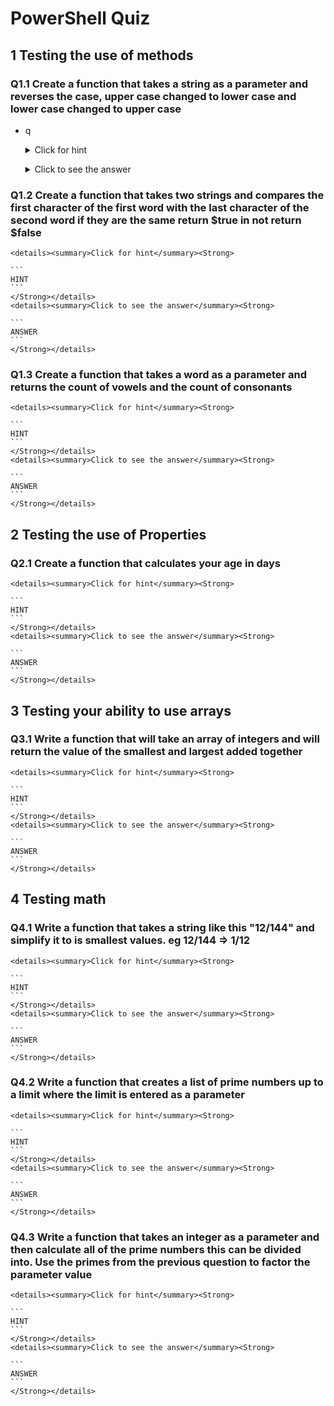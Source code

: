 <!--
    <details><summary>Click for hint</summary><Strong> 

    ``` 
    HINT
    ```
    </Strong></details> 
    <details><summary>Click to see the answer</summary><Strong> 
    
    ```
    ANSWER
    ```
    </Strong></details> 
-->

# PowerShell Quiz

## 1 Testing the use of methods

### Q1.1 Create a function that takes a string as a parameter and reverses the case, upper case changed to lower case and lower case changed to upper case

- q
    <details><summary>Click for hint</summary><Strong> 

    ``` 
    Look for methods that will be able to help ou get waht ou are looking for
    ```
    </Strong></details> 
    <details><summary>Click to see the answer</summary><Strong> 
    
    ```
    function ReverseCase {
      Param ([string]$InitialString)
      [string]$RevCaseString = ''
      0..($InitialString.length - 1) | ForEach-Object {
        if ($InitialString[$_].ToString().ToUpper() -ceq $InitialString[$_].ToString()) {$RevCaseString += $InitialString[$_].ToString().ToLower()}
        else {$RevCaseString += $InitialString[$_].ToString().ToUpper()}
      }
      return $RevCaseString
    }

    ```
    </Strong></details> 


### Q1.2 Create a function that takes two strings and compares the first character of the first word with the last character of the second word if they are the same return $true in not return $false

    <details><summary>Click for hint</summary><Strong> 

    ``` 
    HINT
    ```
    </Strong></details> 
    <details><summary>Click to see the answer</summary><Strong> 
    
    ```
    ANSWER
    ```
    </Strong></details> 
    
### Q1.3 Create a function that takes a word as a parameter and returns the count of vowels and the count of consonants

    <details><summary>Click for hint</summary><Strong> 

    ``` 
    HINT
    ```
    </Strong></details> 
    <details><summary>Click to see the answer</summary><Strong> 
    
    ```
    ANSWER
    ```
    </Strong></details> 
    
## 2 Testing the use of Properties

### Q2.1 Create a function that calculates your age in days

    <details><summary>Click for hint</summary><Strong> 

    ``` 
    HINT
    ```
    </Strong></details> 
    <details><summary>Click to see the answer</summary><Strong> 
    
    ```
    ANSWER
    ```
    </Strong></details> 


## 3 Testing your ability to use arrays

### Q3.1 Write a function that will take an array of integers and will return the value of the smallest and largest added together

    <details><summary>Click for hint</summary><Strong> 

    ``` 
    HINT
    ```
    </Strong></details> 
    <details><summary>Click to see the answer</summary><Strong> 
    
    ```
    ANSWER
    ```
    </Strong></details> 

## 4 Testing math 

### Q4.1 Write a function that takes a string like this "12/144" and simplify it to is smallest values. eg 12/144 => 1/12

    <details><summary>Click for hint</summary><Strong> 

    ``` 
    HINT
    ```
    </Strong></details> 
    <details><summary>Click to see the answer</summary><Strong> 
    
    ```
    ANSWER
    ```
    </Strong></details> 
    
### Q4.2 Write a function that creates a list of prime numbers up to a limit where the limit is entered as a parameter

    <details><summary>Click for hint</summary><Strong> 

    ``` 
    HINT
    ```
    </Strong></details> 
    <details><summary>Click to see the answer</summary><Strong> 
    
    ```
    ANSWER
    ```
    </Strong></details> 
    
### Q4.3 Write a function that takes an integer as a parameter and then calculate all of the prime numbers this can be divided into. Use the primes from the previous question to factor the parameter value 

    <details><summary>Click for hint</summary><Strong> 

    ``` 
    HINT
    ```
    </Strong></details> 
    <details><summary>Click to see the answer</summary><Strong> 
    
    ```
    ANSWER
    ```
    </Strong></details> 
